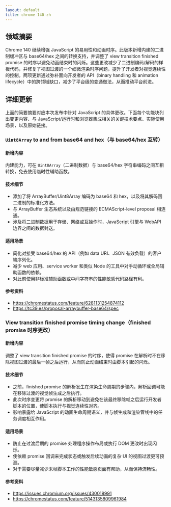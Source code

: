 ```yaml
---
layout: default
title: chrome-140-zh
---
```


## 领域摘要

Chrome 140 继续增强 JavaScript 的易用性和动画时序。此版本新增内建的二进制缓冲区与 base64/hex 之间的转换支持，并调整了 view transition finished promise 的时序以避免动画结束时的闪烁。这些更改减少了二进制编码/解码的样板代码，并修复了视图过渡的一个细微渲染时序问题，提升了开发者对视觉连续性的控制。两项更新通过弥补面向开发者的 API（binary handling 和 animation lifecycle）中的跨领域缺口，减少了平台级的变通做法，从而推动平台前进。

## 详细更新

上面的简要摘要对应本次发布中针对 JavaScript 的具体更改。下面每个功能块列出变更内容、与 JavaScript/运行时和浏览器集成相关的关键技术要点、实际使用场景，以及原始链接。

### `Uint8Array` to and from base64 and hex（与 base64/hex 互转）

#### 新增内容
内建能力，可在 `Uint8Array`（二进制数据）与 base64/hex 字符串编码之间互相转换，免去使用临时性辅助函数。

#### 技术细节
- 添加了将 ArrayBuffer/Uint8Array 编码为 base64 和 hex，以及将其解码回二进制的标准化方法。
- 与 ArrayBuffer 生态系统以及由规范链接的 ECMAScript-level proposal 相连通。
- 涉及将二进制数据用于存储、网络或互操作时，JavaScript 引擎与 WebAPI 边界之间的数据封送。

#### 适用场景
- 简化对接受 base64/hex 的 API（例如 data URI、JSON 有效负载）的客户端序列化。
- 减少 web 应用、service worker 和类似 Node 的工具中对手动循环或全局辅助函数的依赖。
- 对此前使用非标准辅助函数或中间字符串的性能敏感代码路径有利。

#### 参考资料
- https://chromestatus.com/feature/6281131254874112
- https://tc39.es/proposal-arraybuffer-base64/spec

### View transition finished promise timing change（finished promise 时序更改）

#### 新增内容
调整了 view transition finished promise 的时序，使得 promise 在解析时不在移除视图过渡的最后一帧之后运行，从而防止动画结束时由脚本引起的闪烁。

#### 技术细节
- 之前，finished promise 的解析发生在渲染生命周期的步骤内，解析回调可能在移除过渡的视觉帧生成之后执行。
- 此次时序变更将 promise 的解析移动到避免在该最终移除帧之后运行开发者脚本的位置，使脚本执行与视觉连续性对齐。
- 影响暴露给 JavaScript 的动画生命周期语义，并与帧生成和渲染管线中的任务调度相互作用。

#### 适用场景
- 防止在过渡后期的 promise 处理程序操作布局或执行 DOM 更改时出现闪烁。
- 使依赖 promise 回调来完成状态或触发后续动画的复杂 UI 的视图过渡更可预测。
- 对于需要尽量减少末帧脚本工作的性能敏感页面有帮助，从而保持流畅性。

#### 参考资料
- https://issues.chromium.org/issues/430018991
- https://chromestatus.com/feature/5143135809961984
